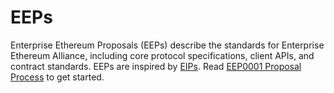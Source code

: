 # EEPs
Enterprise Ethereum Proposals (EEPs) describe the standards for Enterprise Ethereum Alliance, including core protocol specifications, client APIs, and contract standards. EEPs are inspired by [EIPs](https://github.com/ethereum/EIPs). Read [EEP0001 Proposal Process](draft/process/EEP0001-Proposal_Process.md) to get started.
